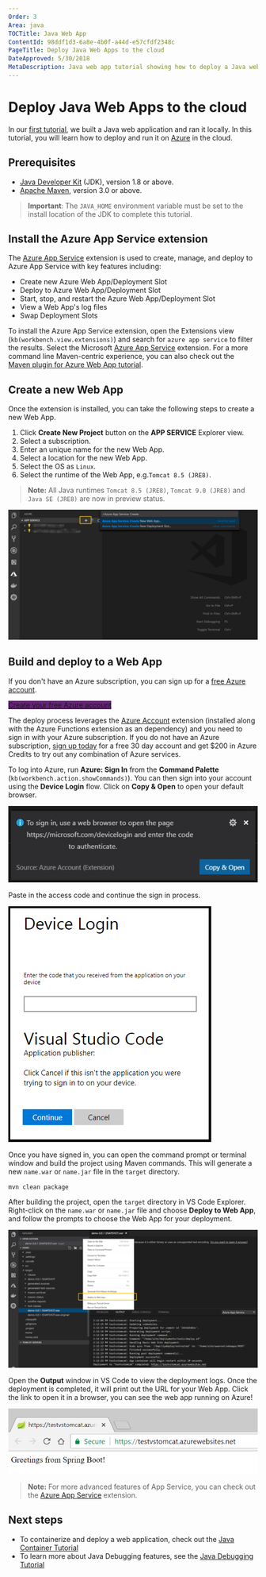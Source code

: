 ```yaml
---
Order: 3
Area: java
TOCTitle: Java Web App
ContentId: 98ddf1d3-6a8e-4b0f-a44d-e57cfdf2348c
PageTitle: Deploy Java Web Apps to the cloud
DateApproved: 5/30/2018
MetaDescription: Java web app tutorial showing how to deploy a Java web app to Azure
---
```

# Deploy Java Web Apps to the cloud

In our [first tutorial](/docs/java/java-tutorial.md), we built a Java web application and ran it locally. In this tutorial, you will learn how to deploy and run it on [Azure](https://azure.microsoft.com) in the cloud.

## Prerequisites

- [Java Developer Kit](https://www.azul.com/downloads/zulu/) (JDK), version 1.8 or above.
- [Apache Maven](https://maven.apache.org), version 3.0 or above.

>**Important**: The `JAVA_HOME` environment variable must be set to the install location of the JDK to complete this tutorial.


## Install the Azure App Service extension

The [Azure App Service](https://marketplace.visualstudio.com/items?itemName=ms-azuretools.vscode-azureappservice) extension is used to create, manage, and deploy to Azure App Service with key features including:

- Create new Azure Web App/Deployment Slot
- Deploy to Azure Web App/Deployment Slot
- Start, stop, and restart the Azure Web App/Deployment Slot
- View a Web App's log files
- Swap Deployment Slots

To install the Azure App Service extension, open the Extensions view (`kb(workbench.view.extensions)`) and search for `azure app service` to filter the results. Select the Microsoft [Azure App Service](https://marketplace.visualstudio.com/items?itemName=ms-azuretools.vscode-azureappservice) extension. For a more command line Maven-centric experience, you can also check out the [Maven plugin for Azure Web App tutorial](https://docs.microsoft.com/en-us/java/api/overview/azure/maven/azure-webapp-maven-plugin/readme?view=azure-java-stable). 

## Create a new Web App 

Once the extension is installed, you can take the following steps to create a new Web App. 

1. Click **Create New Project** button on the **APP SERVICE** Explorer view.
2. Select a subscription. 
3. Enter an unique name for the new Web App. 
4. Select a location for the new Web App. 
5. Select the OS as `Linux`. 
6. Select the runtime of the Web App, e.g.`Tomcat 8.5 (JRE8)`. 

> **Note:** All Java runtimes `Tomcat 8.5 (JRE8)`, `Tomcat 9.0 (JRE8)` and `Java SE (JRE8)` are now in preview status. 

![Create a Web App](images/java-webapp/create-webapp.png)

## Build and deploy to a Web App 

If you don't have an Azure subscription, you can sign up for a [free Azure account](https://azure.microsoft.com/pricing/free-trial/
).

<a class="tutorial-next-btn" href="https://azure.microsoft.com/pricing/free-trial/" target="_blank" style="background-color:#68217A">Create your free Azure account</a>

The deploy process leverages the [Azure Account](https://marketplace.visualstudio.com/items?itemName=ms-vscode.azure-account) extension (installed along with the Azure Functions extension as an dependency) and you need to sign in with your Azure subscription. If you do not have an Azure subscription, [sign up today](https://azure.microsoft.com//free/?b=16.48) for a free 30 day account and get $200 in Azure Credits to try out any combination of Azure services.

To log into Azure, run **Azure: Sign In** from the **Command Palette** (`kb(workbench.action.showCommands)`). You can then sign into your account using the **Device Login** flow. Click on **Copy & Open** to open your default browser.

![Azure sign in code](images/java-webapp/devicelogin.png)

Paste in the access code and continue the sign in process.

![Azure Device Login](images/java-webapp/devicelogin2.png)

Once you have signed in, you can open the command prompt or terminal window and build the project using Maven commands. This will generate a new `name.war` or `name.jar` file in the `target` directory. 

```bash
mvn clean package
```
After building the project, open the `target` directory in VS Code Explorer. Right-click on the `name.war` or `name.jar` file and choose **Deploy to Web App**, and follow the prompts to choose the Web App for your deployment.

![Deploy to Web App](images/java-webapp/deploy-webapp.png)

Open the **Output** window in VS Code to view the deployment logs. Once the deployment is completed, it will print out the URL for your Web App. Click the link to open it in a browser, you can see the web app running on Azure! 

![Greeting from Spring Boot](images/java-webapp/greeting.png)

> **Note:** For more advanced features of App Service, you can check out the [Azure App Service](https://marketplace.visualstudio.com/items?itemName=ms-azuretools.vscode-azureappservice) extension.

## Next steps

* To containerize and deploy a web application, check out the [Java Container Tutorial](/docs/java/java-container.md)
* To learn more about Java Debugging features, see the [Java Debugging Tutorial](/docs/java/java-debugging.md)
